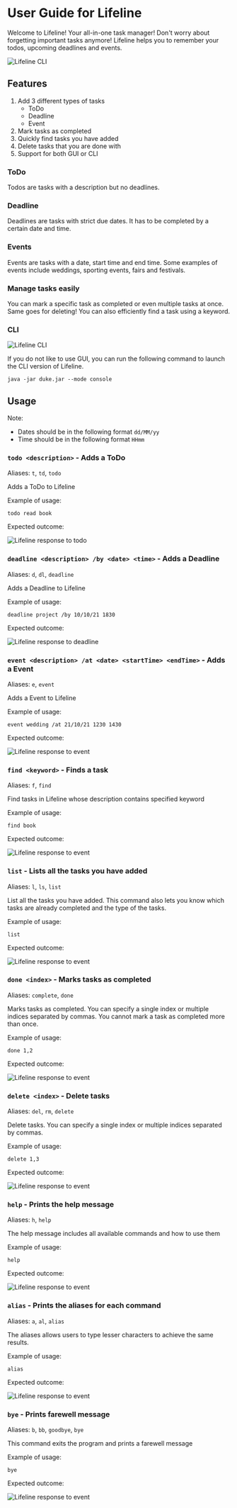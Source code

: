 # User Guide for Lifeline
Welcome to Lifeline! Your all-in-one task manager! Don't worry about forgetting important tasks anymore! Lifeline helps 
you to remember your todos, upcoming deadlines and events.

![Lifeline CLI](/docs/Ui.png)

## Features
1. Add 3 different types of tasks 
   * ToDo
   * Deadline
   * Event
2. Mark tasks as completed
3. Quickly find tasks you have added
4. Delete tasks that you are done with
5. Support for both GUI or CLI

### ToDo

Todos are tasks with a description but no deadlines.

### Deadline

Deadlines are tasks with strict due dates. It has to be completed by a certain date and time.

### Events

Events are tasks with a date, start time and end time. Some examples of events include weddings, sporting events, 
fairs and festivals.

### Manage tasks easily

You can mark a specific task as completed or even multiple tasks at once. Same goes for deleting! You can also 
efficiently find a task using a keyword.

### CLI

![Lifeline CLI](/docs/CLI.png)

If you do not like to use GUI, you can run the following command to launch the CLI version of Lifeline.

```java -jar duke.jar --mode console```


## Usage

Note: 
* Dates should be in the following format `dd/MM/yy`
* Time should be in the following format `HHmm`

### `todo <description>` - Adds a ToDo

Aliases: `t`, `td`, `todo`

Adds a ToDo to Lifeline

Example of usage:

```todo read book```

Expected outcome:

![Lifeline response to todo](/docs/todo.png)

### `deadline <description> /by <date> <time>` - Adds a Deadline

Aliases: `d`, `dl`, `deadline`

Adds a Deadline to Lifeline

Example of usage:

```deadline project /by 10/10/21 1830```

Expected outcome:

![Lifeline response to deadline](/docs/deadline.png)

### `event <description> /at <date> <startTime> <endTime>` - Adds a Event

Aliases: `e`, `event`

Adds a Event to Lifeline

Example of usage:

```event wedding /at 21/10/21 1230 1430```

Expected outcome:

![Lifeline response to event](/docs/event.png)

### `find <keyword>` - Finds a task

Aliases: `f`, `find`

Find tasks in Lifeline whose description contains specified keyword

Example of usage:

```find book```

Expected outcome:

![Lifeline response to event](/docs/find.png)

### `list` - Lists all the tasks you have added

Aliases: `l`, `ls`, `list`

List all the tasks you have added. This command also lets you know which tasks are already completed and the type of 
the tasks.

Example of usage:

```list```

Expected outcome:

![Lifeline response to event](/docs/list.png)

### `done <index>` - Marks tasks as completed

Aliases: `complete`, `done`

Marks tasks as completed. You can specify a single index or multiple indices separated by commas. You cannot mark a 
task as completed more than once.

Example of usage:

```done 1,2```

Expected outcome:

![Lifeline response to event](/docs/done.png)

### `delete <index>` - Delete tasks

Aliases: `del`, `rm`, `delete` 

Delete tasks. You can specify a single index or multiple indices separated by commas.

Example of usage:

```delete 1,3```

Expected outcome:

![Lifeline response to event](/docs/delete.png)

### `help` - Prints the help message

Aliases: `h`, `help`

The help message includes all available commands and how to use them

Example of usage:

```help```

Expected outcome:

![Lifeline response to event](/docs/help.png)

### `alias` - Prints the aliases for each command

Aliases: `a`, `al`, `alias`

The aliases allows users to type lesser characters to achieve the same results.

Example of usage:

```alias```

Expected outcome:

![Lifeline response to event](/docs/alias.png)

### `bye` - Prints farewell message

Aliases: `b`, `bb`, `goodbye`, `bye`

This command exits the program and prints a farewell message

Example of usage:

```bye```

Expected outcome:

![Lifeline response to event](/docs/bye.png)
